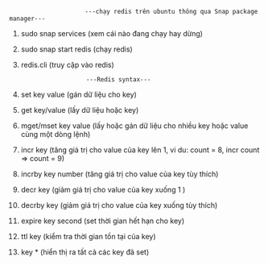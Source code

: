                          ---chạy redis trên ubuntu thông qua Snap package manager---
1) sudo snap services (xem cái nào đang chạy hay dừng)
2) sudo snap start redis (chạy redis)
3) redis.cli (truy cập vào redis)

                         ---Redis syntax---
4) set key value (gán dữ liệu cho key)
5) get key/value (lấy dữ liệu hoặc key)
6) mget/mset key value (lấy hoặc gán dữ liệu cho nhiều key hoặc value cùng một dòng lệnh)
7) incr key (tăng giá trị cho value của key lên 1, vi du: count = 8, incr count => count = 9)
8) incrby key number (tăng giá trị cho value của key tùy thích)
9) decr key (giảm giá trị cho value của key xuống 1 )
10) decrby key (giảm giá trị cho value của key xuống tùy thích)
11) expire key second (set thời gian hết hạn cho key)
11) ttl key (kiểm tra thời gian tồn tại của key)
12) key * (hiển thị ra tất cả các key đã set)

